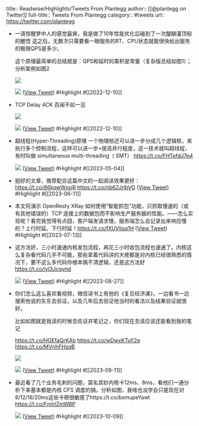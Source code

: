 title:: Readwise/Highlights/Tweets From Plantegg
author:: [[@plantegg on Twitter]]
full-title:: Tweets From Plantegg
category:: #tweets
url:: https://twitter.com/plantegg

- 一语惊醒梦中人的感觉最爽，我是做了10年性能优化后碰到了一次醍醐灌顶般的醒悟
  这之后，无数次只需要看一眼服务的RT、CPU状态就能很快给出服务的极限QPS是多少。
  
  这个原理最简单的总结就是：QPS和延时的乘积是常量（复杂版总结如图1）；分析案例如图2 
  
  ![](https://pbs.twimg.com/media/FjdrfahVEAIyAIp.jpg) 
  
  ![](https://pbs.twimg.com/media/FjdroVeUYAAyUgJ.jpg) ([View Tweet](https://twitter.com/plantegg/status/1601051759727845378)) #Highlight #[[2022-12-10]]
- TCP Delay ACK 百闻不如一见 
  
  ![](https://pbs.twimg.com/media/Fjdp8axUUAA8Et9.jpg) 
  
  ![](https://pbs.twimg.com/media/FjdqG-IXEAI0Yrx.jpg) ([View Tweet](https://twitter.com/plantegg/status/1600864876901339136)) #Highlight #[[2022-12-10]]
- 超线程(Hyper-Threading)原理
  一个物理核还可以进一步分成几个逻辑核，来执行多个控制流程，这样可以进一步>提高并行程度，这一技术就叫超线程，有时叫做 simultaneous multi-threading（
  SMT） https://t.co/FHTpfdJ7p4
  
  ![](https://pbs.twimg.com/media/Fo1GEQCacAAWRGs.jpg) ([View Tweet](https://twitter.com/plantegg/status/1626843960810569731)) #Highlight #[[2023-05-04]]
- 挺好的文章，推荐配合这篇中文的一起阅读效果更好：https://t.co/86kpwWxsjR https://t.co/nb62JrlbVG ([View Tweet](https://twitter.com/plantegg/status/1667821557614354434)) #Highlight #[[2023-06-11]]
- 本文将演示 OpenResty XRay 如何使用“智能抓包”功能，只抓取慢速的（或有其他错误的）TCP 连接上的数据包而不影响生产服务器的性能。——怎么实现呢？看完我觉得有点囧，客户端发请求慢，服务端怎么会记录出来响应慢的？上行时延、下行时延！https://t.co/fXUVIisq1H ([View Tweet](https://twitter.com/plantegg/status/1679071098577510400)) #Highlight #[[2023-07-13]]
- 这方法好，三小时速通内核发包流程，再花三小时收包流程也速通了。内核这么复杂看代码几乎不可能，那些拿着代码讲的大佬都是对内核已经很熟悉的情况下，要不这么多代码你根本搞不清逻辑，还是这方法好 https://t.co/iyI3Jcqynd
  
  ![](https://pbs.twimg.com/media/F4dw-_UagAAAx7Z.jpg) ([View Tweet](https://twitter.com/plantegg/status/1695448230396592242)) #Highlight #[[2023-08-27]]
- 你们怎么这么喜欢看视频，微信读书上有他的《复旦经济课》，一边看书一边搜索他说的东东去验证，以及几年后去验证他当时的看法以及结果验证就很好。
  
  比如如图就是我读的时候去佐证并笔记之，你们现在去读应该还能看到我的笔记
  
  https://t.co/HGEfaQrKAb https://t.co/wDwxKTuY2e https://t.co/MVrihFHzqB
  
  ![](https://pbs.twimg.com/media/F5tmvJmacAA5eiP.jpg)
  
  ![](https://pbs.twimg.com/media/F5tnPfmbAAAEUVi.png) ([View Tweet](https://twitter.com/plantegg/status/1701066986648899722)) #Highlight #[[2023-09-11]]
- 最近看了几个业务毛刺的问题，莫名其妙内核卡12ms、8ms，看他们一通分析下来基本都是内核 CFS 调度的锅。分析如图，我啥也没学会只是现在对8/12/16/20ms这些卡顿很敏感了https://t.co/bxmupeYawt https://t.co/FmIrlZmWBP
  
  ![](https://pbs.twimg.com/media/F7A1MhnasAAZC3O.png) ([View Tweet](https://twitter.com/plantegg/status/1711226730172822006)) #Highlight #[[2023-10-09]]